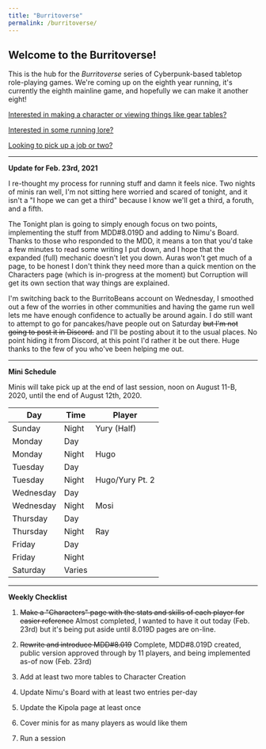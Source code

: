 ```yaml
---
title: "Burritoverse"
permalink: /burritoverse/
---
```


## Welcome to the Burritoverse!

This is the hub for the *Burritoverse* series of Cyberpunk-based tabletop role-playing games. We're coming up on the eighth year running, it's currently the eighth mainline game, and hopefully we can make it another eight!

[Interested in making a character or viewing things like gear tables?](/burritoverse/ccreation/)

[Interested in some running lore?](/burritoverse/lore/)

[Looking to pick up a job or two?](/burritoverse/jobs/)

---

**Update for Feb. 23rd, 2021**

I re-thought my process for running stuff and damn it feels nice. Two nights of minis ran well, I'm not sitting here worried and scared of tonight, and it isn't a "I hope we can get a third" because I know we'll get a third, a foruth, and a fifth.

The Tonight plan is going to simply enough focus on two points, implementing the stuff from MDD#8.019D and adding to Nimu's Board. Thanks to those who responded to the MDD, it means a ton that you'd take a few minutes to read some writing I put down, and I hope that the expanded (full) mechanic doesn't let you down. Auras won't get much of a page, to be honest I don't think they need more than a quick mention on the Characters page (which is in-progress at the moment) but Corruption will get its own section that way things are explained.

I'm switching back to the BurritoBeans account on Wednesday, I smoothed out a few of the worries in other communities and having the game run well lets me have enough confidence to actually be around again. I do still want to attempt to go for pancakes/have people out on Saturday ~~but I'm not going to post it in Discord.~~ and I'll be posting about it to the usual places. No point hiding it from Discord, at this point I'd rather it be out there. Huge thanks to the few of you who've been helping me out.

---

**Mini Schedule**

Minis will take pick up at the end of last session, noon on August 11-B, 2020, until the end of August 12th, 2020.

Day       | Time   | Player
----------|--------|-------
Sunday    | Night  | Yury (Half)
Monday    | Day    | 
Monday    | Night  | Hugo
Tuesday   | Day    | 
Tuesday   | Night  | Hugo/Yury Pt. 2
Wednesday | Day    | 
Wednesday | Night  | Mosi
Thursday  | Day    | 
Thursday  | Night  | Ray
Friday    | Day    | 
Friday    | Night  | 
Saturday  | Varies | 

---

**Weekly Checklist**

1. ~~Make a "Characters" page with the stats and skills of each player for easier reference~~ Almost completed, I wanted to have it out today (Feb. 23rd) but it's being put aside until 8.019D pages are on-line.

2. ~~Rewrite and introduce MDD#8.019~~ Complete, MDD#8.019D created, public version approved through by 11 players, and being implemented as-of now (Feb. 23rd)

3. Add at least two more tables to Character Creation

4. Update Nimu's Board with at least two entries per-day

5. Update the Kipola page at least once

6. Cover minis for as many players as would like them

7. Run a session
